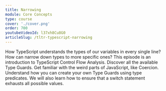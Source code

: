 ```yaml
---
title: Narrowing
module: Core Concepts
type: course
cover: './cover.png'
order: 700
youtubeVideoId: l37xh8Cu8G0
articleSlug: /tltr-typescript-narrowing
---
```


How TypeScript understands the types of our variables in every single line? How can narrow down types to more specific ones? This episode is an introduction to TypeScript Control Flow Analysis. Discover all the available Type Guards. Get familiar with the weird parts of JavaScript, like Coercion. Understand how you can create your own Type Guards using type predicates. We will also learn how to ensure that a switch statement exhausts all possible values. 
